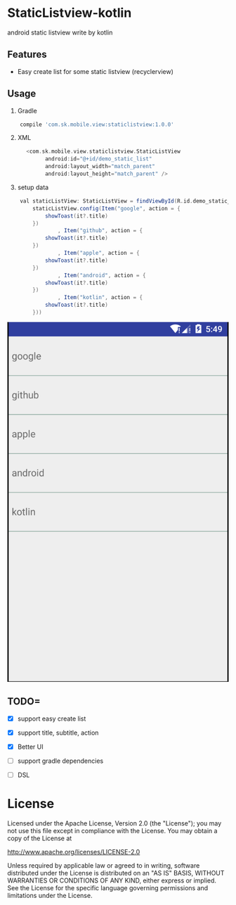 # StaticListview-kotlin
android static listview write by kotlin

## Features

* Easy create list for some static listview (recyclerview)
  
## Usage

 1. Gradle 
 
```groovy
    compile 'com.sk.mobile.view:staticlistview:1.0.0'
 ```

 2. XML
 
```groovy
      <com.sk.mobile.view.staticlistview.StaticListView
            android:id="@+id/demo_static_list"
            android:layout_width="match_parent"
            android:layout_height="match_parent" />  
 ```
    
 3. setup data
 
```groovy
    val staticListView: StaticListView = findViewById(R.id.demo_static_list) as StaticListView
        staticListView.config(Item("google", action = {
            showToast(it?.title)
        })
                , Item("github", action = {
            showToast(it?.title)
        })
                , Item("apple", action = {
            showToast(it?.title)
        })
                , Item("android", action = {
            showToast(it?.title)
        })
                , Item("kotlin", action = {
            showToast(it?.title)
        }))
```
  
  ![](https://github.com/liufsd/StaticListview-kotlin/blob/master/Screen_Shot.png)


## TODO=

- [x] support easy create list 
- [x] support title, subtitle, action 
- [x] Better UI
- [ ] support gradle dependencies
- [ ] DSL


License
====================

Licensed under the Apache License, Version 2.0 (the "License");
you may not use this file except in compliance with the License.
You may obtain a copy of the License at

   http://www.apache.org/licenses/LICENSE-2.0

Unless required by applicable law or agreed to in writing, software
distributed under the License is distributed on an "AS IS" BASIS,
WITHOUT WARRANTIES OR CONDITIONS OF ANY KIND, either express or implied.
See the License for the specific language governing permissions and
limitations under the License.
